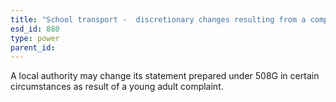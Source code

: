 ```yaml
---
title: "School transport -  discretionary changes resulting from a complaint on young adult transport"
esd_id: 880
type: power
parent_id:  
---
```


A local authority may change its statement prepared under 508G in certain circumstances as result of a young adult complaint.

